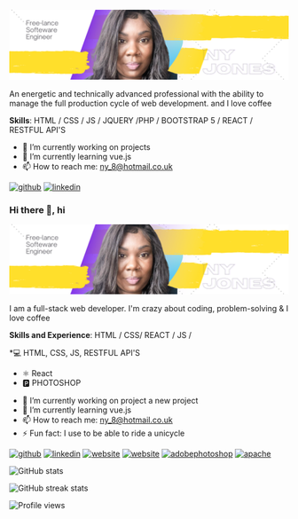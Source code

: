 
![](https://github.com/ny2669/ny2669/blob/4ba328389c10a3137e6021fffd885e8cb6aa62c8/Yellow%20and%20Black%20Global%20Response%20Engineer%20LinkedIn%20Banner.png)

An energetic and technically advanced professional with the ability to manage the full production cycle of web development. and I love coffee

**Skills**:  HTML / CSS / JS /  JQUERY /PHP / BOOTSTRAP 5 / REACT / RESTFUL API'S


- 🔭 I’m currently working on projects 
- 🌱 I’m currently learning vue.js 
- 📫 How to reach me: ny_8@hotmail.co.uk 

[<img src='https://cdn.jsdelivr.net/npm/simple-icons@3.0.1/icons/github.svg' alt='github' height='40'>](https://github.com/ny2669)  [<img src='https://cdn.jsdelivr.net/npm/simple-icons@3.0.1/icons/linkedin.svg' alt='linkedin' height='40'>](https://www.linkedin.com/in/ny/)  



### Hi there 👋, hi
![](https://github.com/ny2669/ny2669/blob/4ba328389c10a3137e6021fffd885e8cb6aa62c8/Yellow%20and%20Black%20Global%20Response%20Engineer%20LinkedIn%20Banner.png)

I am a full-stack web developer. I'm crazy about coding, problem-solving & I love coffee 



**Skills and Experience**: HTML / CSS/ REACT / JS / 


*💻 HTML, CSS, JS, RESTFUL API'S
* ⚛ React
* 🅿 PHOTOSHOP


- 🔭 I’m currently working on project a new project 
- 🌱 I’m currently learning vue.js 
- 📫 How to reach me: ny_8@hotmail.co.uk 
- ⚡ Fun fact: I use to be able to ride a unicycle 


[<img src='https://cdn.jsdelivr.net/npm/simple-icons@3.0.1/icons/github.svg' alt='github' height='40'>](https://github.com/https://github.com/ny2669)  [<img src='https://cdn.jsdelivr.net/npm/simple-icons@3.0.1/icons/linkedin.svg' alt='linkedin' height='40'>](https://www.linkedin.com/in/https://www.linkedin.com/in/ny-jones-web-dev//)  [<img src='https://cdn.jsdelivr.net/npm/simple-icons@3.0.1/icons/icloud.svg' alt='website' height='40'>](https://ny2669.github.io/portfolio-scroll/) [<img src='https://cdn.jsdelivr.net/npm/simple-icons@3.0.1/icons/icloud.svg' alt='website' height='40'>](https://ny2669.github.io/portfolio-scroll/)  [<img src='https://cdn.jsdelivr.net/npm/simple-icons@3.0.1/icons/adobephotoshop.svg' alt='adobephotoshop' height='40'>](http://)  [<img src='https://cdn.jsdelivr.net/npm/simple-icons@3.0.1/icons/apache.svg' alt='apache' height='40'>](http://)  


![GitHub stats](https://github-readme-stats.vercel.app/api?username=ny2669&show_icons=true)  



![GitHub streak stats](https://github-readme-streak-stats.herokuapp.com/?user=https://github.com/ny2669)  

![Profile views](https://gpvc.arturio.dev/https://github.com/ny2669)  
